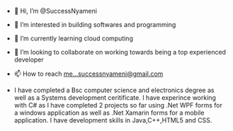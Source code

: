 - 👋 Hi, I’m @SuccessNyameni
- 👀 I’m interested in building softwares and programming
- 🌱 I’m currently learning cloud computing
- 💞️ I’m looking to collaborate on working towards being a top experienced developer
- 📫 How to reach me...successnyameni@gmail.com

- I have completed a Bsc computer science and electronics degree as well as a Systems development ceritificate.
I have experince working with C# as I have completed 2 projects so far using .Net WPF forms for a windows application as well as .Net Xamarin forms for a mobile application.
I have development skills in Java,C++,HTML5 and CSS.

<!---
SuccessNyameni/SuccessNyameni is a ✨ special ✨ repository because its `README.md` (this file) appears on your GitHub profile.
You can click the Preview link to take a look at your changes.
--->
